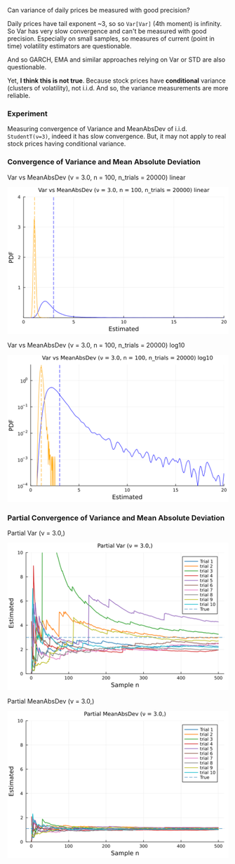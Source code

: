 Can variance of daily prices be measured with good precision?

Daily prices have tail exponent ~3, so so `Var[Var]` (4th moment) is infinity. So Var has
very slow convergence and can't be measured with good precision. Especially  on small samples,
so measures of current (point in time) volatility estimators are questionable.

And so GARCH, EMA and similar approaches relying on Var or STD are also questionable.

Yet, **I think this is not true**. Because stock prices have **conditional** variance (clusters of
volatility), not i.i.d. And so, the variance measurements are more reliable.

### Experiment

Measuring convergence of Variance and MeanAbsDev of i.i.d. `StudentT(ν=3)`, indeed it has slow convergence. But, it may not apply to real stock prices having conditional variance.

### Convergence of Variance and Mean Absolute Deviation

Var vs MeanAbsDev (ν = 3.0, n = 100, n_trials = 20000) linear

![Var vs MeanAbsDev (ν = 3.0, n = 100, n_trials = 20000) linear](readme/var-vs-meanabsdev-3-0-n-100-n-trials-20000-linear.png)

Var vs MeanAbsDev (ν = 3.0, n = 100, n_trials = 20000) log10

![Var vs MeanAbsDev (ν = 3.0, n = 100, n_trials = 20000) log10](readme/var-vs-meanabsdev-3-0-n-100-n-trials-20000-log10.png)

### Partial Convergence of Variance and Mean Absolute Deviation

Partial Var (ν = 3.0,)

![Partial Var (ν = 3.0,)](readme/partial-var-3-0.png)

Partial MeanAbsDev (ν = 3.0,)

![Partial MeanAbsDev (ν = 3.0,)](readme/partial-meanabsdev-3-0.png)

